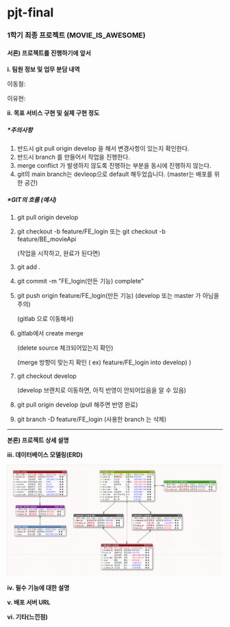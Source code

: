 # pjt-final

### 1학기 최종 프로젝트 (MOVIE_IS_AWESOME)



#### 서론) 프로젝트를 진행하기에 앞서



**i. 팀원 정보 및 업무 분담 내역** 

이동철:

이유현:



**ii. 목표 서비스 구현 및 실제 구현 정도** 





##### *주의사항

1. 반드시 git pull origin develop 을 해서 변경사항이 있는지 확인한다.
2. 반드시 branch 를 만들어서 작업을 진행한다.
3. merge conflict 가 발생하지 않도록 진행하는 부분을 동시에 진행하지 않는다.
3. git의 main branch는 devleop으로 default 해두었습니다. (master는 배포를 위한 공간)



##### *GIT의 흐름 (예시)

1. git pull origin develop

2. git checkout -b feature/FE_login 또는 git checkout -b feature/BE_movieApi

    (작업을 시작하고, 완료가 된다면)
    
3. git add .

4. git commit -m "FE_login(만든 기능) complete"

5. git push origin feature/FE_login(만든 기능) (develop 또는 master 가 아님을 주의)

    (gitlab 으로 이동해서)

6. gitlab에서 create merge

    (delete source 체크되어있는지 확인)
    
    (merge 방향이 맞는지 확인 ( ex) feature/FE_login into develop) )
    
7. git checkout develop 

    (develop 브랜치로 이동하면, 아직 반영이 안되어있음을 알 수 있음)

8. git pull origin develop (pull 해주면 반영 완료)

9. git branch -D feature/FE_login (사용한 branch 는 삭제)



------

**본론) 프로젝트 상세 설명**





**iii. 데이터베이스 모델링(ERD)** 

![Model_ERD](README.assets/Model_ERD.png)





**iv. 필수 기능에 대한 설명** 





**v. 배포 서버 URL** 





**vi. 기타(느낀점)**



